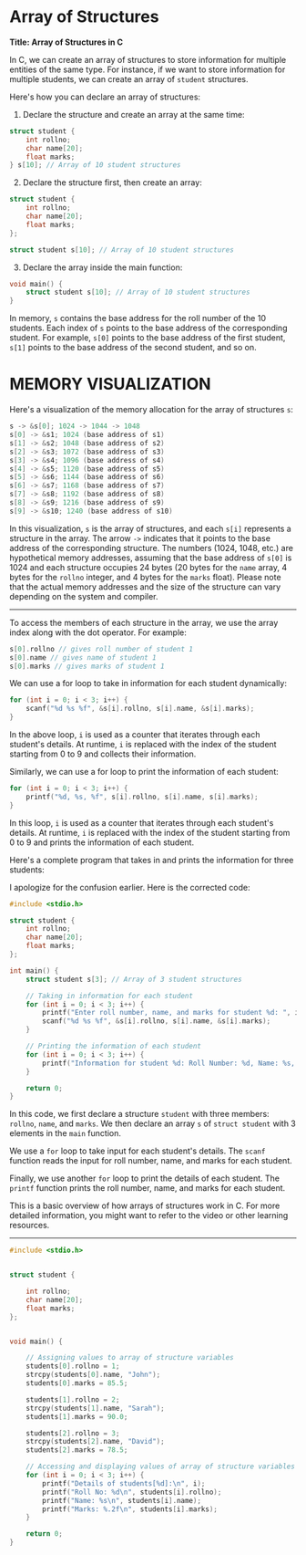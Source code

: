 # Array of Structures

**Title: Array of Structures in C**

In C, we can create an array of structures to store information for multiple entities of the same type. For instance, if we want to store information for multiple students, we can create an array of `student` structures.

Here's how you can declare an array of structures:

1. Declare the structure and create an array at the same time:

```c
struct student {
    int rollno;
    char name[20];
    float marks;
} s[10]; // Array of 10 student structures
```

2. Declare the structure first, then create an array:

```c
struct student {
    int rollno;
    char name[20];
    float marks;
};

struct student s[10]; // Array of 10 student structures
```

3. Declare the array inside the main function:

```c
void main() {
    struct student s[10]; // Array of 10 student structures
}
```

In memory, `s` contains the base address for the roll number of the 10 students. Each index of `s` points to the base address of the corresponding student. For example, `s[0]` points to the base address of the first student, `s[1]` points to the base address of the second student, and so on.
# MEMORY VISUALIZATION
Here's a visualization of the memory allocation for the array of structures `s`:

```c
s -> &s[0]; 1024 -> 1044 -> 1048
s[0] -> &s1; 1024 (base address of s1)
s[1] -> &s2; 1048 (base address of s2)
s[2] -> &s3; 1072 (base address of s3)
s[3] -> &s4; 1096 (base address of s4)
s[4] -> &s5; 1120 (base address of s5)
s[5] -> &s6; 1144 (base address of s6)
s[6] -> &s7; 1168 (base address of s7)
s[7] -> &s8; 1192 (base address of s8)
s[8] -> &s9; 1216 (base address of s9)
s[9] -> &s10; 1240 (base address of s10)
```

In this visualization, `s` is the array of structures, and each `s[i]` represents a structure in the array. The arrow `->` indicates that it points to the base address of the corresponding structure. The numbers (1024, 1048, etc.) are hypothetical memory addresses, assuming that the base address of `s[0]` is 1024 and each structure occupies 24 bytes (20 bytes for the `name` array, 4 bytes for the `rollno` integer, and 4 bytes for the `marks` float). Please note that the actual memory addresses and the size of the structure can vary depending on the system and compiler.

--------------------------------------------------------



To access the members of each structure in the array, we use the array index along with the dot operator. For example:

```c
s[0].rollno // gives roll number of student 1
s[0].name // gives name of student 1
s[0].marks // gives marks of student 1
```

We can use a for loop to take in information for each student dynamically:

```c
for (int i = 0; i < 3; i++) {
    scanf("%d %s %f", &s[i].rollno, s[i].name, &s[i].marks);
}
```

In the above loop, `i` is used as a counter that iterates through each student's details. At runtime, `i` is replaced with the index of the student starting from 0 to 9 and collects their information.

Similarly, we can use a for loop to print the information of each student:

```c
for (int i = 0; i < 3; i++) {
    printf("%d, %s, %f", s[i].rollno, s[i].name, s[i].marks);
}
```

In this loop, `i` is used as a counter that iterates through each student's details. At runtime, `i` is replaced with the index of the student starting from 0 to 9 and prints the information of each student.

Here's a complete program that takes in and prints the information for three students:

I apologize for the confusion earlier. Here is the corrected code:

```c
#include <stdio.h>

struct student {
    int rollno;
    char name[20];
    float marks;
};

int main() {
    struct student s[3]; // Array of 3 student structures

    // Taking in information for each student
    for (int i = 0; i < 3; i++) {
        printf("Enter roll number, name, and marks for student %d: ", i+1);
        scanf("%d %s %f", &s[i].rollno, s[i].name, &s[i].marks);
    }

    // Printing the information of each student
    for (int i = 0; i < 3; i++) {
        printf("Information for student %d: Roll Number: %d, Name: %s, Marks: %.2f\n", i+1, s[i].rollno, s[i].name, s[i].marks);
    }

    return 0;
}
```

In this code, we first declare a structure `student` with three members: `rollno`, `name`, and `marks`. We then declare an array `s` of `struct student` with 3 elements in the `main` function.

We use a `for` loop to take input for each student's details. The `scanf` function reads the input for roll number, name, and marks for each student.

Finally, we use another `for` loop to print the details of each student. The `printf` function prints the roll number, name, and marks for each student.


This is a basic overview of how arrays of structures work in C. For more detailed information, you might want to refer to the video or other learning resources.

--------------------------------------------------------
```c
#include <stdio.h>


struct student {

    int rollno;
    char name[20];
    float marks;
};


void main() {

    // Assigning values to array of structure variables
    students[0].rollno = 1;
    strcpy(students[0].name, "John");
    students[0].marks = 85.5;

    students[1].rollno = 2;
    strcpy(students[1].name, "Sarah");
    students[1].marks = 90.0;

    students[2].rollno = 3;
    strcpy(students[2].name, "David");
    students[2].marks = 78.5;

    // Accessing and displaying values of array of structure variables
    for (int i = 0; i < 3; i++) {
        printf("Details of students[%d]:\n", i);
        printf("Roll No: %d\n", students[i].rollno);
        printf("Name: %s\n", students[i].name);
        printf("Marks: %.2f\n", students[i].marks);
    }

    return 0;
}
```